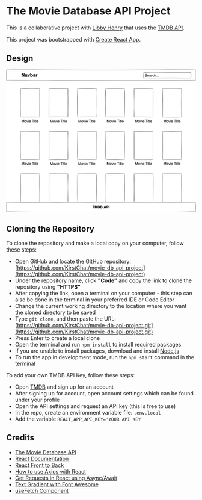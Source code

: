 # The Movie Database API Project

This is a collaborative project with [Libby Henry](https://github.com/LibbyH52) that uses the [TMDB API](https://www.themoviedb.org/documentation/api).

This project was bootstrapped with [Create React App](https://github.com/facebook/create-react-app).

## Design

![TMDB App Basic Wireframe](src/img/tmdb-wireframe.png)

## Cloning the Repository

To clone the repository and make a local copy on your computer, follow these steps:

- Open [GitHub](https://github.com/) and locate the GitHub repository: [https://github.com/KirstChat/movie-db-api-project](https://github.com/KirstChat/movie-db-api-project)
- Under the repository name, click **"Code"** and copy the link to clone the repository using **"HTTPS"**
- After copying the link, open a terminal on your computer - this step can also be done in the terminal in your preferred IDE or Code Editor
- Change the current working directory to the location where you want the cloned directory to be saved
- Type `git clone`, and then paste the URL: [https://github.com/KirstChat/movie-db-api-project.git](https://github.com/KirstChat/movie-db-api-project.git)
- Press Enter to create a local clone
- Open the terminal and run `npm install` to install required packages
- If you are unable to install packages, download and install [Node.js](https://nodejs.org/en/)
- To run the app in development mode, run the `npm start` command in the terminal

To add your own TMDB API Key, follow these steps:

- Open [TMDB](https://www.themoviedb.org/) and sign up for an account
- After signing up for account, open account settings which can be found under your profile
- Open the API settings and request an API key (this is free to use)
- In the repo, create an environment variable file: `.env.local`
- Add the variable `REACT_APP_API_KEY='YOUR API KEY'`

## Credits

- [The Movie Database API](https://developers.themoviedb.org/3/getting-started/introduction)
- [React Documentation](https://reactjs.org/docs/getting-started.html)
- [React Front to Back](https://www.udemy.com/course/modern-react-front-to-back/)
- [How to use Axios with React](https://www.freecodecamp.org/news/how-to-use-axios-with-react/)
- [Get Requests in React using Async/Await](https://dev.to/redeyemedia/get-requests-in-react-using-async-await-7jd)
- [Text Gradient with Font Awesome](https://stackoverflow.com/questions/12732663/text-gradient-with-font-awesome)
- [useFetch Component](https://www.youtube.com/watch?v=j942wKiXFu8&list=PL4cUxeGkcC9gZD-Tvwfod2gaISzfRiP9d&index=1)
